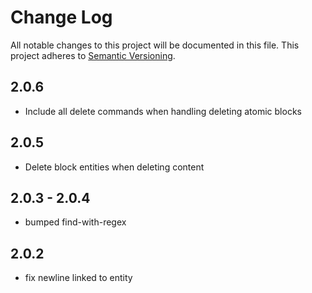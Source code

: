 # Change Log

All notable changes to this project will be documented in this file.
This project adheres to [Semantic Versioning](http://semver.org/).

## 2.0.6
- Include all delete commands when handling deleting atomic blocks

## 2.0.5
- Delete block entities when deleting content

## 2.0.3 - 2.0.4
- bumped find-with-regex

## 2.0.2
- fix newline linked to entity
